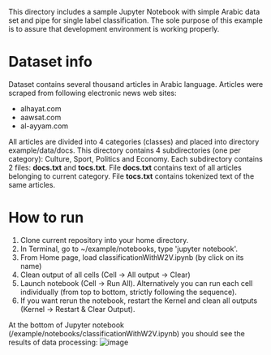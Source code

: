 This directory includes a sample Jupyter Notebook with simple Arabic data set and pipe for single label classification. 
The sole purpose of this example is to assure that development environment is working properly. 

# Dataset info
Dataset contains several thousand articles in Arabic language.
Articles were scraped from following electronic news web sites:
- alhayat.com
- aawsat.com
- al-ayyam.com

All articles are divided into 4 categories (classes) and placed into directory example/data/docs.
This directory contains 4 subdirectories (one per category): Culture, Sport, Politics and Economy.
Each subdirectory contains 2 files: **docs.txt** and **tocs.txt**.
File **docs.txt** contains text of all articles belonging to current category.
File **tocs.txt** contains tokenized text of the same articles. 

# How to run

1. Clone current repository into your home directory.
2. In Terminal, go to  ~/example/notebooks, type 'jupyter notebook'.
3.  From Home page, load classificationWithW2V.ipynb (by click on its name)
4. Clean output of all cells (Cell -> All output -> Clear)
5. Launch notebook (Cell -> Run All). Alternatively you can run each cell individually (from top to bottom, strictly following the sequence).
6. If you want rerun the notebook, restart the Kernel and clean all outputs (Kernel -> Restart & Clear Output).


At the bottom of Jupyter notebook (/example/notebooks/classificationWithW2V.ipynb) you should see the results of data processing:
![image](https://user-images.githubusercontent.com/5329257/46580291-c2c61a00-ca2a-11e8-8a28-8c31a23ae948.png)
